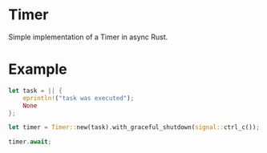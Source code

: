 # Timer

Simple implementation of a Timer in async Rust.

# Example

```rust
let task = || {
    eprintln!("task was executed");
    None
};

let timer = Timer::new(task).with_graceful_shutdown(signal::ctrl_c());

timer.await;
```